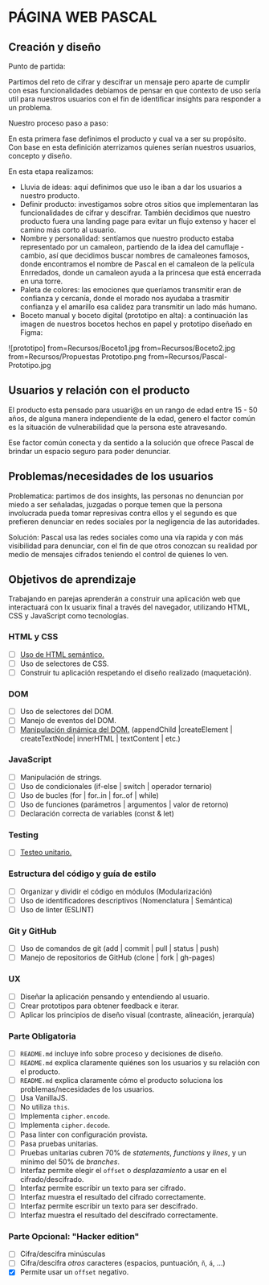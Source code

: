 # PÁGINA WEB PASCAL

## Creación y diseño

Punto de partida:

Partimos del reto de cifrar y descifrar un mensaje pero aparte de cumplir con esas funcionalidades debíamos de pensar en que contexto de uso sería util para nuestros usuarios con el fin de identificar insights para responder a un problema.


Nuestro proceso paso a paso:

En esta primera fase definimos el producto y cual va a ser su propósito. Con base en esta definición aterrizamos quienes serían nuestros usuarios, concepto y diseño.

En esta etapa realizamos:
* Lluvia de ideas: aquí definimos que uso le iban a dar los usuarios a nuestro producto.
* Definir producto: investigamos sobre otros sitios que implementaran las funcionalidades de cifrar y descifrar. También decidimos que nuestro producto fuera una landing page para evitar un flujo extenso y hacer el camino más corto al usuario.
* Nombre y personalidad: sentíamos que nuestro producto estaba representado por un camaleon, partiendo de la idea del camuflaje - cambio, así que decidimos buscar nombres de camaleones famosos, donde encontramos el nombre de Pascal en el camaleon de la película Enrredados, donde un camaleon ayuda a la princesa que está encerrada en una torre.
* Paleta de colores: las emociones que queríamos transmitir eran de confianza y cercanía, donde el morado nos ayudaba a trasmitir confianza y el amarillo esa calidez para transmitir un lado más humano.
* Boceto manual y boceto digital (prototipo en alta): a continuación las imagen de nuestros bocetos hechos en papel y prototipo diseñado en Figma:

![prototipo]
from=Recursos/Boceto1.jpg
from=Recursos/Boceto2.jpg
from=Recursos/Propuestas Prototipo.png
from=Recursos/Pascal-Prototipo.jpg

## Usuarios y relación con el producto

El producto esta pensado para usuari@s en un rango de edad entre 15 - 50 años, de alguna manera independiente de la edad, genero el factor común es la situación de vulnerabilidad que la persona este atravesando.

Ese factor común conecta y da sentido a la solución que ofrece Pascal de brindar un espacio seguro para poder denunciar.


## Problemas/necesidades de los usuarios

Problematica: partimos de dos insights, las personas no denuncian por miedo a ser señaladas, juzgadas o porque temen que la persona involucrada pueda tomar represivas contra ellos y el segundo es que prefieren denunciar en redes sociales por la negligencia de las autoridades.

Solución: Pascal usa las redes sociales como una vía rapida y con más visibilidad para denunciar, con el fin de que otros conozcan su realidad por medio de mensajes cifrados teniendo el control de quienes lo ven.


## Objetivos de aprendizaje

Trabajando en parejas aprenderán a construir una aplicación web que interactuará
con lx usuarix final a través del navegador, utilizando HTML, CSS y JavaScript
como tecnologías.

### HTML y CSS

* [ ] [Uso de HTML semántico.](https://developer.mozilla.org/en-US/docs/Glossary/Semantics#Semantics_in_HTML)
* [ ] Uso de selectores de CSS.
* [ ] Construir tu aplicación respetando el diseño realizado (maquetación).

### DOM

* [ ] Uso de selectores del DOM.
* [ ] Manejo de eventos del DOM.
* [ ] [Manipulación dinámica del DOM.](https://developer.mozilla.org/es/docs/Referencia_DOM_de_Gecko/Introducci%C3%B3n)
(appendChild |createElement | createTextNode| innerHTML | textContent | etc.)

### JavaScript

* [ ] Manipulación de strings.
* [ ] Uso de condicionales (if-else | switch | operador ternario)
* [ ] Uso de bucles (for | for..in | for..of | while)
* [ ] Uso de funciones (parámetros | argumentos | valor de retorno)
* [ ] Declaración correcta de variables (const & let)

### Testing

* [ ] [Testeo unitario.](https://jestjs.io/docs/es-ES/getting-started)

### Estructura del código y guía de estilo

* [ ] Organizar y dividir el código en módulos (Modularización)
* [ ] Uso de identificadores descriptivos (Nomenclatura | Semántica)
* [ ] Uso de linter (ESLINT)

### Git y GitHub

* [ ] Uso de comandos de git (add | commit | pull | status | push)
* [ ] Manejo de repositorios de GitHub (clone | fork | gh-pages)

### UX

* [ ] Diseñar la aplicación pensando y entendiendo al usuario.
* [ ] Crear prototipos para obtener feedback e iterar.
* [ ] Aplicar los principios de diseño visual (contraste, alineación, jerarquía)

### Parte Obligatoria

* [ ] `README.md` incluye info sobre proceso y decisiones de diseño.
* [ ] `README.md` explica claramente quiénes son los usuarios y su relación con
  el producto.
* [ ] `README.md` explica claramente cómo el producto soluciona los
  problemas/necesidades de los usuarios.
* [ ] Usa VanillaJS.
* [ ] No utiliza `this`.
* [ ] Implementa `cipher.encode`.
* [ ] Implementa `cipher.decode`.
* [ ] Pasa linter con configuración provista.
* [ ] Pasa pruebas unitarias.
* [ ] Pruebas unitarias cubren 70% de _statements_, _functions_ y _lines_, y un
  mínimo del 50% de _branches_.
* [ ] Interfaz permite elegir el `offset` o _desplazamiento_ a usar en el
  cifrado/descifrado.
* [ ] Interfaz permite escribir un texto para ser cifrado.
* [ ] Interfaz muestra el resultado del cifrado correctamente.
* [ ] Interfaz permite escribir un texto para ser descifrado.
* [ ] Interfaz muestra el resultado del descifrado correctamente.

### Parte Opcional: "Hacker edition"

* [ ] Cifra/descifra minúsculas
* [ ] Cifra/descifra _otros_ caracteres (espacios, puntuación, `ñ`, `á`, ...)
* [X] Permite usar un `offset` negativo.
